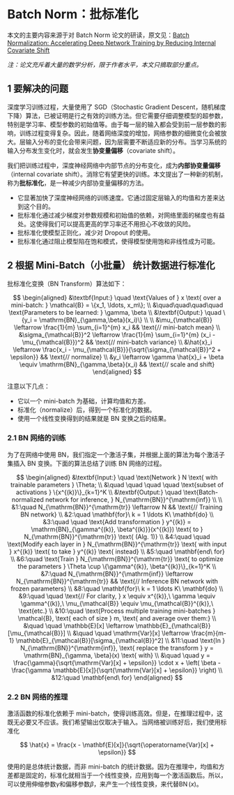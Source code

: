 # Batch Norm：批标准化

本文的主要内容来源于对 Batch Norm 论文的研读，原文见：[Batch Normalization: Accelerating Deep Network Training by Reducing Internal Covariate Shift](https://arxiv.org/pdf/1502.03167)

*注：论文充斥着大量的数学分析，限于作者水平，本文只摘取部分重点。*

## 1 要解决的问题

深度学习训练过程，大量使用了 SGD（Stochastic Gradient Descent，随机梯度下降）算法，已被证明是行之有效的训练方法。但它需要仔细调整模型的超参数，特别是学习率、模型参数的初始值等。由于每一层的输入都会受到前一层参数的影响，训练过程变得复杂。因此，随着网络深度的增加，网络参数的细微变化会被放大。层输入分布的变化会带来问题，因为层需要不断适应新的分布。当学习系统的输入分布发生变化时，就会发生**协变量偏移**（covariate shift）。

我们把训练过程中，深度神经网络中内部节点的分布变化，成为**内部协变量偏移**（internal covariate shift）。消除它有望更快的训练。本文提出了一种新的机制，称为**批标准化**，是一种减少内部协变量偏移的方法。

- 它显著加快了深度神经网络的训练速度。它通过固定层输入的均值和方差来达到这个目的。
- 批标准化通过减少梯度对参数规模和初始值的依赖，对网络里面的梯度也有益处。这使得我们可以提高更高的学习率还不用担心不收敛的风险。
- 批标准化使模型正则化，减少对 Dropout 的使用。
- 批标准化通过阻止模型陷在饱和模式，使得模型使用饱和非线性成为可能。

## 2 根据 Mini-Batch（小批量） 统计数据进行标准化

批标准化变换（BN Transform）算法如下：

$$
\begin{aligned}
&\textbf{Input:} \quad \text{Values of } x \text{ over a mini-batch: } \mathcal{B} = \{x_1, \ldots, x_m\}; \\
&\quad\quad\quad\quad \text{Parameters to be learned: } \gamma, \beta \\
&\textbf{Output:} \quad \{y_i = \mathrm{BN}_{\gamma,\beta}(x_i)\} \\
\\
&\mu_{\mathcal{B}} \leftarrow \frac{1}{m} \sum_{i=1}^{m} x_i && \text{// mini-batch mean} \\
&\sigma_{\mathcal{B}}^2 \leftarrow \frac{1}{m} \sum_{i=1}^{m} (x_i - \mu_{\mathcal{B}})^2 && \text{// mini-batch variance} \\
&\hat{x}_i \leftarrow \frac{x_i - \mu_{\mathcal{B}}}{\sqrt{\sigma_{\mathcal{B}}^2 + \epsilon}} && \text{// normalize} \\
&y_i \leftarrow \gamma \hat{x}_i + \beta \equiv \mathrm{BN}_{\gamma,\beta}(x_i) && \text{// scale and shift}
\end{aligned}
$$

注意以下几点：

- 它以一个 mini-batch 为基础，计算均值和方差。
- 标准化（normalize）后，得到一个标准化的数据。
- 使用一个线性变换得到的结果就是 BN 变换之后的结果。

### 2.1 BN 网络的训练

为了在网络中使用 BN，我们指定一个激活子集，并根据上面的算法为每个激活子集插入 BN 变换。下面的算法总结了训练 BN 网络的过程。

$$
\begin{aligned}
&\textbf{Input:}   \quad \text{Network } N \text{ with trainable parameters } \Theta; \\
&\quad \quad \quad \quad \text{subset of activations } \{x^{(k)}\}_{k=1}^K \\
&\textbf{Output:} \quad \text{Batch-normalized network for inference, } N_{\mathrm{BN}}^{\mathrm{inf}} \\
\\
&1:\quad N_{\mathrm{BN}}^{\mathrm{tr}} \leftarrow N && \text{// Training BN network} \\
&2:\quad \mathbf{for}\ k = 1 \ldots K\ \mathbf{do} \\
&3:\quad \quad \text{Add transformation } y^{(k)} = \mathrm{BN}_{\gamma^{(k)}, \beta^{(k)}}(x^{(k)}) \text{ to } N_{\mathrm{BN}}^{\mathrm{tr}} \text{ (Alg. 1)} \\
&4:\quad \quad \text{Modify each layer in } N_{\mathrm{BN}}^{\mathrm{tr}} \text{ with input } x^{(k)} \text{ to take } y^{(k)} \text{ instead} \\
&5:\quad \mathbf{end\ for} \\
&6:\quad \text{Train } N_{\mathrm{BN}}^{\mathrm{tr}} \text{ to optimize the parameters } \Theta \cup \{\gamma^{(k)}, \beta^{(k)}\}_{k=1}^K \\
&7:\quad N_{\mathrm{BN}}^{\mathrm{inf}} \leftarrow N_{\mathrm{BN}}^{\mathrm{tr}} && \text{// Inference BN network with frozen parameters} \\
&8:\quad \mathbf{for}\ k = 1 \ldots K\ \mathbf{do} \\
&9:\quad \quad \text{// For clarity, } x \equiv x^{(k)},\ \gamma \equiv \gamma^{(k)},\ \mu_{\mathcal{B}} \equiv \mu_{\mathcal{B}}^{(k)},\ \text{etc.} \\
&10:\quad \text{Process multiple training mini-batches } \mathcal{B}, \text{ each of size } m, \text{ and average over them:} \\
&\quad \quad \mathbb{E}[x] \leftarrow \mathbb{E}_{\mathcal{B}}[\mu_{\mathcal{B}}] \\
&\quad \quad \mathrm{Var}[x] \leftarrow \frac{m}{m-1} \mathbb{E}_{\mathcal{B}}[\sigma_{\mathcal{B}}^2] \\
&11:\quad \text{In } N_{\mathrm{BN}}^{\mathrm{inf}}, \text{ replace the transform } y = \mathrm{BN}_{\gamma, \beta}(x) \text{ with} \\
&\quad \quad y = \frac{\gamma}{\sqrt{\mathrm{Var}[x] + \epsilon}} \cdot x + \left( \beta - \frac{\gamma \mathbb{E}[x]}{\sqrt{\mathrm{Var}[x] + \epsilon}} \right) \\
&12:\quad \mathbf{end\ for}
\end{aligned}
$$


### 2.2 BN 网络的推理

激活函数的标准化依赖于 mini-batch，使得训练高效。但是，在推理过程中，这既无必要又不应该。我们希望输出仅取决于输入。当网络被训练好后，我们使用标准化

$$
\hat{x} = \frac{x - \mathbf{E}[x]}{\sqrt{\operatorname{Var}[x] + \epsilon}}
$$

使用的是总体统计数据，而非 mini-batch 的统计数据。因为在推理中，均值和方差都是固定的，标准化就相当于一个线性变换，应用到每一个激活函数后。所以，可以使用伸缩参数$\gamma$和偏移参数$\beta$，来产生一个线性变换，来代替$\operatorname{BN}(x)$。
